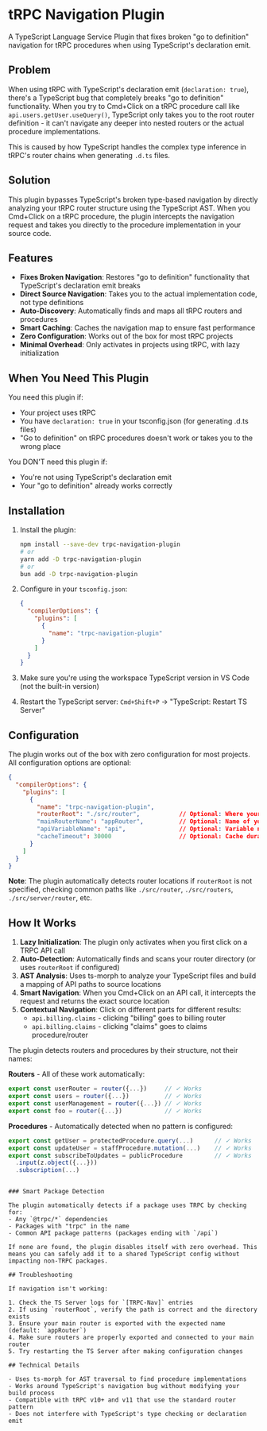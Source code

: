 # tRPC Navigation Plugin

A TypeScript Language Service Plugin that fixes broken "go to definition" navigation for tRPC procedures when using TypeScript's declaration emit.

## Problem

When using tRPC with TypeScript's declaration emit (`declaration: true`), there's a TypeScript bug that completely breaks "go to definition" functionality. When you try to Cmd+Click on a tRPC procedure call like `api.users.getUser.useQuery()`, TypeScript only takes you to the root router definition - it can't navigate any deeper into nested routers or the actual procedure implementations.

This is caused by how TypeScript handles the complex type inference in tRPC's router chains when generating `.d.ts` files.

## Solution

This plugin bypasses TypeScript's broken type-based navigation by directly analyzing your tRPC router structure using the TypeScript AST. When you Cmd+Click on a tRPC procedure, the plugin intercepts the navigation request and takes you directly to the procedure implementation in your source code.

## Features

- **Fixes Broken Navigation**: Restores "go to definition" functionality that TypeScript's declaration emit breaks
- **Direct Source Navigation**: Takes you to the actual implementation code, not type definitions
- **Auto-Discovery**: Automatically finds and maps all tRPC routers and procedures
- **Smart Caching**: Caches the navigation map to ensure fast performance
- **Zero Configuration**: Works out of the box for most tRPC projects
- **Minimal Overhead**: Only activates in projects using tRPC, with lazy initialization

## When You Need This Plugin

You need this plugin if:
- Your project uses tRPC
- You have `declaration: true` in your tsconfig.json (for generating .d.ts files)
- "Go to definition" on tRPC procedures doesn't work or takes you to the wrong place

You DON'T need this plugin if:
- You're not using TypeScript's declaration emit
- Your "go to definition" already works correctly

## Installation

1. Install the plugin:
   ```bash
   npm install --save-dev trpc-navigation-plugin
   # or
   yarn add -D trpc-navigation-plugin
   # or
   bun add -D trpc-navigation-plugin
   ```

2. Configure in your `tsconfig.json`:
   ```json
   {
     "compilerOptions": {
       "plugins": [
         {
           "name": "trpc-navigation-plugin"
         }
       ]
     }
   }
   ```

3. Make sure you're using the workspace TypeScript version in VS Code (not the built-in version)
4. Restart the TypeScript server: `Cmd+Shift+P` → "TypeScript: Restart TS Server"

## Configuration

The plugin works out of the box with zero configuration for most projects. All configuration options are optional:

```json
{
  "compilerOptions": {
    "plugins": [
      {
        "name": "trpc-navigation-plugin",
        "routerRoot": "./src/router",           // Optional: Where your TRPC routers are located
        "mainRouterName": "appRouter",          // Optional: Name of your main router export (default: "appRouter")
        "apiVariableName": "api",               // Optional: Variable name used for TRPC client (default: "api")
        "cacheTimeout": 30000                   // Optional: Cache duration in ms (default: 30000)
      }
    ]
  }
}
```

**Note**: The plugin automatically detects router locations if `routerRoot` is not specified, checking common paths like `./src/router`, `./src/routers`, `./src/server/router`, etc.

## How It Works

1. **Lazy Initialization**: The plugin only activates when you first click on a TRPC API call
2. **Auto-Detection**: Automatically finds and scans your router directory (or uses `routerRoot` if configured)
3. **AST Analysis**: Uses ts-morph to analyze your TypeScript files and build a mapping of API paths to source locations
4. **Smart Navigation**: When you Cmd+Click on an API call, it intercepts the request and returns the exact source location
5. **Contextual Navigation**: Click on different parts for different results:
   - `api.billing.claims` - clicking "billing" goes to billing router
   - `api.billing.claims` - clicking "claims" goes to claims procedure/router

The plugin detects routers and procedures by their structure, not their names:

**Routers** - All of these work automatically:
```typescript
export const userRouter = router({...})     // ✓ Works
export const users = router({...})          // ✓ Works
export const userManagement = router({...}) // ✓ Works
export const foo = router({...})            // ✓ Works
```

**Procedures** - Automatically detected when no pattern is configured:
```typescript
export const getUser = protectedProcedure.query(...)      // ✓ Works
export const updateUser = staffProcedure.mutation(...)    // ✓ Works
export const subscribeToUpdates = publicProcedure         // ✓ Works
  .input(z.object({...}))
  .subscription(...)
```
```

### Smart Package Detection

The plugin automatically detects if a package uses TRPC by checking for:
- Any `@trpc/*` dependencies
- Packages with "trpc" in the name
- Common API package patterns (packages ending with `/api`)

If none are found, the plugin disables itself with zero overhead. This means you can safely add it to a shared TypeScript config without impacting non-TRPC packages.

## Troubleshooting

If navigation isn't working:

1. Check the TS Server logs for `[TRPC-Nav]` entries
2. If using `routerRoot`, verify the path is correct and the directory exists
3. Ensure your main router is exported with the expected name (default: `appRouter`)
4. Make sure routers are properly exported and connected to your main router
5. Try restarting the TS Server after making configuration changes

## Technical Details

- Uses ts-morph for AST traversal to find procedure implementations
- Works around TypeScript's navigation bug without modifying your build process
- Compatible with tRPC v10+ and v11 that use the standard router pattern
- Does not interfere with TypeScript's type checking or declaration emit